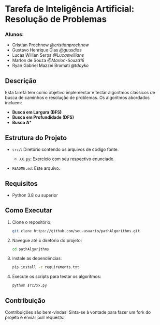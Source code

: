 # Tarefa de Inteligência Artificial: Resolução de Problemas

### Alunos:
- Cristian Prochnow _@cristianprochnow_
- Gustavo Henrique Dias _@guusdias_
- Lucas Willian Serpa _@Lucaswillians_
- Marlon de Souza _@Marlon-Souza16_
- Ryan Gabriel Mazzei Bromati _@tdayko_



## Descrição

Esta tarefa tem como objetivo implementar e testar algoritmos clássicos de busca de caminhos e resolução de problemas. Os algoritmos abordados incluem:

- **Busca em Largura (BFS)**
- **Busca em Profundidade (DFS)**
- **Busca A***

## Estrutura do Projeto

- `src/`: Diretório contendo os arquivos de código fonte.
  - `XX.py`: Exercício com seu respectivo enunciado.

- `README.md`: Este arquivo.

## Requisitos

- Python 3.8 ou superior

## Como Executar

1. Clone o repositório:
   ```bash
   git clone https://github.com/seu-usuario/pathAlgorithms.git
   ```

2. Navegue até o diretório do projeto:
   ```bash
   cd pathAlgorithms
   ```

3. Instale as dependências:
   ```bash
   pip install -r requirements.txt
   ```

4. Execute os scripts para testar os algoritmos:
   ```bash
   python src/xx.py
   ```

## Contribuição

Contribuições são bem-vindas! Sinta-se à vontade para fazer um fork do projeto e enviar pull requests.

